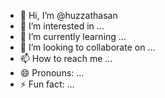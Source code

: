 - 👋 Hi, I’m @huzzathasan
- 👀 I’m interested in ...
- 🌱 I’m currently learning ...
- 💞️ I’m looking to collaborate on ...
- 📫 How to reach me ...
- 😄 Pronouns: ...
- ⚡ Fun fact: ...

<!---
huzzathasan/huzzathasan is a ✨ special ✨ repository because its `README.md` (this file) appears on your GitHub profile.
You can click the Preview link to take a look at your changes.
--->
